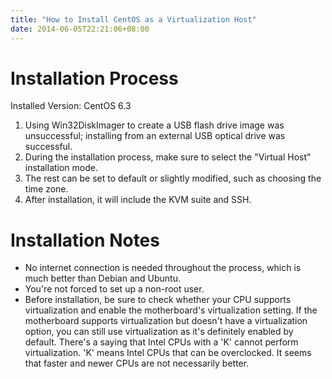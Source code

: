 ```yaml
---
title: "How to Install CentOS as a Virtualization Host"
date: 2014-06-05T22:21:06+08:00
---
```


# Installation Process

Installed Version: CentOS 6.3

1. Using Win32DiskImager to create a USB flash drive image was unsuccessful; installing from an external USB optical drive was successful.
2. During the installation process, make sure to select the "Virtual Host" installation mode.
3. The rest can be set to default or slightly modified, such as choosing the time zone.
4. After installation, it will include the KVM suite and SSH.

# Installation Notes

* No internet connection is needed throughout the process, which is much better than Debian and Ubuntu.
* You're not forced to set up a non-root user.
* Before installation, be sure to check whether your CPU supports virtualization and enable the motherboard's virtualization setting. If the motherboard supports virtualization but doesn't have a virtualization option, you can still use virtualization as it's definitely enabled by default. There's a saying that Intel CPUs with a 'K' cannot perform virtualization. 'K' means Intel CPUs that can be overclocked. It seems that faster and newer CPUs are not necessarily better.
